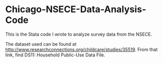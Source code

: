 # Chicago-NSECE-Data-Analysis-Code
This is the Stata code I wrote to analyze survey data from the NSECE.

The dataset used can be found at http://www.researchconnections.org/childcare/studies/35519.
From that link, find DS11: Household Public-Use Data File.
